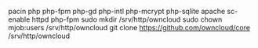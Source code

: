 pacin php php-fpm php-gd php-intl php-mcrypt php-sqlite apache
sc-enable httpd php-fpm
sudo mkdir /srv/http/owncloud
sudo chown mjob:users /srv/http/owncloud
git clone https://github.com/owncloud/core /srv/http/owncloud
